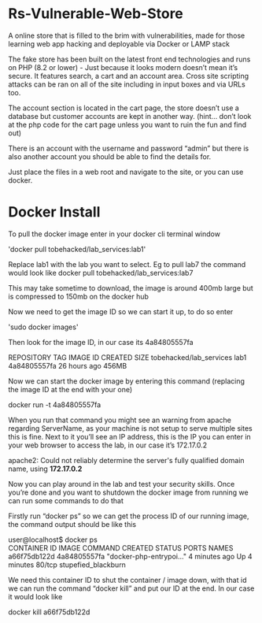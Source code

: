 # Rs-Vulnerable-Web-Store
A online store that is filled to the brim with vulnerabilities, made for those learning web app hacking and deployable via Docker or LAMP stack

The fake store has been built on the latest front end technologies and runs on PHP (8.2 or lower) - Just because it looks modern doesn’t mean it’s secure. It features search, a cart and an account area. Cross site scripting attacks can be ran on all of the site including in input boxes and via URLs too.

The account section is located in the cart page, the store doesn’t use a database but customer accounts are kept in another way. (hint… don’t look at the php code for the cart page unless you want to ruin the fun and find out)

There is an account with the username and password “admin” but there is also another account you should be able to find the details for.

Just place the files in a web root and navigate to the site, or you can use docker.

# Docker Install

To pull the docker image enter in your docker cli terminal window

'docker pull tobehacked/lab_services:lab1'

Replace lab1 with the lab you want to select. Eg to pull lab7 the command would look like docker pull tobehacked/lab_services:lab7

This may take sometime to download, the image is around 400mb large but is compressed to 150mb on the docker hub

Now we need to get the image ID so we can start it up, to do so enter

'sudo docker images'

Then look for the image ID, in our case its 4a84805557fa

REPOSITORY                TAG       IMAGE ID       CREATED        SIZE
tobehacked/lab_services   lab1      4a84805557fa   26 hours ago   456MB

Now we can start the docker image by entering this command (replacing the image ID at the end with your one)

docker run -t 4a84805557fa

When you run that command you might see an warning from apache regarding ServerName, as your machine is not setup to serve multiple sites this is fine. Next to it you’ll see an IP address, this is the IP you can enter in your web browser to access the lab, in our case it’s 172.17.0.2

apache2: Could not reliably determine the server's fully qualified domain name, using **172.17.0.2**

Now you can play around in the lab and test your security skills. Once you’re done and you want to shutdown the docker image from running we can run some commands to do that

Firstly run “docker ps” so we can get the process ID of our running image, the command output should be like this

user@localhost$ docker ps	
CONTAINER ID   IMAGE          COMMAND                  CREATED         STATUS         PORTS     NAMES
a66f75db122d   4a84805557fa   "docker-php-entrypoi…"   4 minutes ago   Up 4 minutes   80/tcp    stupefied_blackburn

We need this container ID to shut the container / image down, with that id we can run the command “docker kill” and put our ID at the end. In our case it would look like

docker kill a66f75db122d
